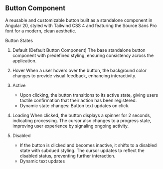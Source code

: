 ## Button Component

A reusable and customizable button built as a standalone component in Angular 20, styled with Tailwind CSS 4 and featuring the Source Sans Pro font for a modern, clean aesthetic.

Button States

1. Default (Default Button Component)
   The base standalone button component with predefined styling, ensuring consistency across the application.

2. Hover
   When a user hovers over the button, the background color changes to provide visual feedback, enhancing interactivity.

3. Active
   - Upon clicking, the button transitions to its active state, giving users tactile confirmation that their action has been registered.
   - Dynamic state changes: Button text updates on click.

4. Loading
  When clicked, the button displays a spinner for 2 seconds, indicating processing. The cursor also changes to a progress state, improving user experience by signaling ongoing activity.

5. Disabled
   - If the button is clicked and becomes inactive, it shifts to a disabled state with subdued styling. The cursor updates to reflect the disabled status, preventing further interaction.
   - Dynamic text updates
